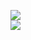 [![](https://img.shields.io/badge/Made%20With-Github%20Spray-lightgrey.svg?style=for-the-badge&logo=github)](https://github.com/Annihil/github-spray#7665)  
[![](https://i.imgur.com/2DrTn0Z.gif)](https://github.com/Annihil/github-spray)